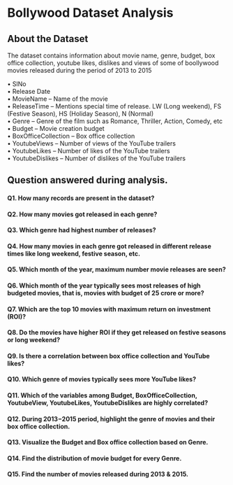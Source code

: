 # Bollywood Dataset Analysis
## About the Dataset

The dataset contains information about movie name, genre, budget, box office collection, youtube likes, dislikes and views of some of boollywood movies released during the period of 2013 to 2015

  • SlNo <br>
  • Release Date <br>
  • MovieName – Name of the movie <br> 
  • ReleaseTime – Mentions special time of release. LW (Long weekend), FS (Festive Season), HS (Holiday Season), N (Normal) <br>
  • Genre – Genre of the film such as Romance, Thriller, Action, Comedy, etc <br>
  • Budget – Movie creation budget <br>
  • BoxOfficeCollection – Box office collection <br>
  • YoutubeViews – Number of views of the YouTube trailers <br>
  • YoutubeLikes – Number of likes of the YouTube trailers <br>
  • YoutubeDislikes – Number of dislikes of the YouTube trailers<br>

## Question answered during analysis.

#### Q1. How many records are present in the dataset?
#### Q2. How many movies got released in each genre?
#### Q3. Which genre had highest number of releases?
#### Q4. How many movies in each genre got released in different release times like long weekend, festive season, etc.
#### Q5. Which month of the year, maximum number movie releases are seen?
#### Q6. Which month of the year typically sees most releases of high budgeted movies, that is, movies with budget of 25 crore or more?
#### Q7. Which are the top 10 movies with maximum return on investment (ROI)?
#### Q8. Do the movies have higher ROI if they get released on festive seasons or long weekend?
#### Q9. Is there a correlation between box office collection and YouTube likes?
#### Q10. Which genre of movies typically sees more YouTube likes?
#### Q11. Which of the variables among Budget, BoxOfficeCollection, YoutubeView, YoutubeLikes, YoutubeDislikes are highly correlated?
#### Q12. During 2013−2015 period, highlight the genre of movies and their box office collection.
#### Q13. Visualize the Budget and Box office collection based on Genre.
#### Q14. Find the distribution of movie budget for every Genre.
#### Q15. Find the number of movies released during 2013 & 2015.
